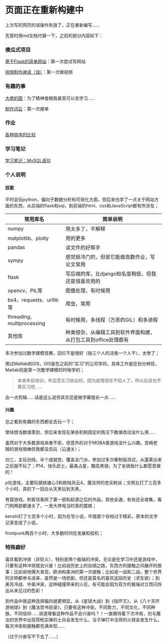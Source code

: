 # 页面正在重新构建中

上次写的网页的误操作失效了，正在重新编写……

先暂时用md文档代替一下，之前的部分内容如下：

### 傻瓜式项目

[基于Flask的简单网站](https://github.com/EncodingErrors/Try-to-write-something/blob/master/%E5%82%BB%E7%93%9C%E5%BC%8F%E9%A1%B9%E7%9B%AE%EF%BC%9A%E5%9F%BA%E4%BA%8EFlask%E7%9A%84%E7%AE%80%E5%8D%95%E7%BD%91%E7%AB%99.md)：第一次尝试写网站

[视频制作速成（误）](https://github.com/EncodingErrors/Try-to-write-something/blob/master/%E5%82%BB%E7%93%9C%E5%BC%8F%E9%A1%B9%E7%9B%AE%EF%BC%9A%E8%A7%86%E9%A2%91%E5%88%B6%E4%BD%9C%E9%80%9F%E6%88%90%EF%BC%88%E8%AF%AF%EF%BC%89.md)：第一次做视频

### 有趣的事

[大佬的图](https://github.com/EncodingErrors/Try-to-write-something/blob/master/%E6%9C%89%E8%B6%A3%E7%9A%84%E4%BA%8B%EF%BC%9A%E5%A4%A7%E4%BD%AC%E7%9A%84%E5%9B%BE.md)：为了精神食粮我甚至可以去学习……

[制作词云](https://github.com/EncodingErrors/Try-to-write-something/blob/master/%E6%9C%89%E8%B6%A3%E7%9A%84%E4%BA%8B%EF%BC%9A%E5%88%B6%E4%BD%9C%E8%AF%8D%E4%BA%91.md)：第一次接单

### 作业

[各种排序的比较](https://github.com/EncodingErrors/Try-to-write-something/blob/master/%E4%BD%9C%E4%B8%9A%EF%BC%9A%E5%90%84%E7%A7%8D%E6%8E%92%E5%BA%8F%E7%9A%84%E6%AF%94%E8%BE%83.md)

### 学习笔记

[学习笔记：MySQL语句](https://github.com/EncodingErrors/Try-to-write-something/blob/master/%E5%AD%A6%E4%B9%A0%E7%AC%94%E8%AE%B0%EF%BC%9AMySQL%E8%AF%AD%E5%8F%A5.md)

### 个人说明

#### 技能

平时会玩python，偏向于数据分析和可视化方面，但后来也学了一点关于网站方面的东西，从后端的flask和sql，到前端的html、css和JavaScript都有所涉及；

<table>
  <thead>
    <tr>
      <th>常用库名</th><th>简单说明</th>
    </tr>
  </thead>
  <tbody>
    <tr>
      <td>numpy</td><td>用太多了，不解释</td>
    </tr>
    <tr>
      <td>matplotlib、plotly</td><td>用的更多</td>
    </tr>
    <tr>
      <td>pandas</td><td>读文件的好帮手</td>
    </tr>
    <tr>
      <td>sympy</td><td>感觉挺冷门的，但是它能做高数作业，写论文常用</td>
    </tr>
    <tr>
      <td>flask</td><td>写后端的库，比django知名度稍低，但我还是很喜欢用的</td>
    </tr>
    <tr>
      <td>opencv、PIL等</td><td>图像处理，有时候用</td>
    </tr>
    <tr>
      <td>bs4、requests、urllib等</td><td>爬虫，常用</td>
    </tr>
    <tr>
      <td>threading、multiprocessing</td><td>有时候用，多线程（万恶的GIL）和多进程</td>
    </tr>
    <tr>
      <td>其他库</td><td>种类很杂，从编辑工具到软件界面构建，从打包工具到office处理都有</td>
    </tr>
  </tbody>
</table>

多次参加过数学建模竞赛，回忆不是很好（指三个人的活我一个人干），太惨了；

用过Matlab和GIS，GIS是在之前的“实习”的公司学的，具体工作是在划分林班，Matlab则是第一次数学建模的时候学的；

> 本来年前培训，年后签实习协议的，因为疫情现在不招人了，所以应该也不算实习吧……

会一点剪辑……话是这么说但其实还是做字幕擅长一点……

#### 兴趣

总之看到有趣的东西都会去玩一下；

曾经想当数值策划，但后来发现在某些机制固定的情况下数值改动没什么用……

虽然对于大多数游戏来者不拒，但意外的对于MOBA类游戏没什么兴趣，宫崎老贼的游戏很棒但我都没去玩（云通关）；

剑三，主玩剑纯，半个成就党，覆盖全门派，参加过多次重制版测试，从蓬莱出来之后就不玩了；ff14，快乐武士，最美占星，酷炫黑骑，为了坐骑我什么都愿意做的！

p社游戏，主要玩钢铁雄心3和欧陆风云4，魔法师的忠实粉丝；文明五打了三百多个小时，真的下一回合从天黑玩到天黑。

育碧游戏，刺客信条除了第一部和起源之后的作品，其他全通，有些还全收集。看门狗两部都通关了，一发大停电当时真的震撼；

kenshi打了七百多个小时，因为在写小说，毕竟那个存档过于精彩，原本的文字记录变成了小说。

frostpunk两百个小时，大多数时间在发展和挂机；

### 特殊癖好

喜欢看到冲突（非贬义），特别是两个极端的冲突，无论是在学习中还是游戏中，只要有这种冲突就会兴奋！比如说历史上的丝绸之路，东西方的接触之间展开的故事；比如说地理大发现，欧洲和美洲的第一次接触；比如说一战和二战，整个世界的文明都参与进来，虽然是一场悲剧，但还是莫名的喜欢这段历史（求生欲）；到美苏冷战、中美冲突，这种碰撞带来的火花，有可能会因为双方的极端对立而闪烁出从未见过的色彩！

到作品中我这种选择偏向就更明显，从《星球大战》到《指环王》，从《八十天环游地球》到《魔法禁书目录》，只要有这种冲突，不同势力，不同文化，不同种族，不同信仰……讲道理看这种作品不会兴奋吗？！一直期待着下次冲突，剑与魔法的世界中出现荷枪实弹的士兵会发生什么，当子弹打中法师的火球会发生什么，每次冲突和接触都充满未知……

（过于兴奋写不下去了……）
